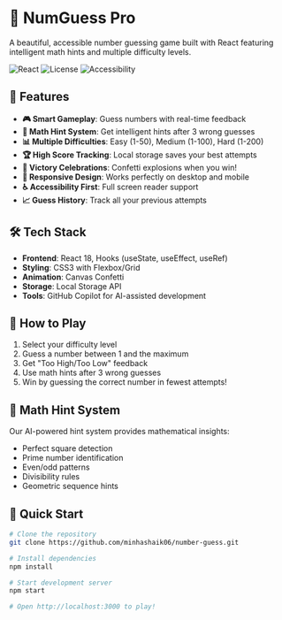# 🎯 NumGuess Pro

A beautiful, accessible number guessing game built with React featuring intelligent math hints and multiple difficulty levels.

![React](https://img.shields.io/badge/React-18.x-blue)
![License](https://img.shields.io/badge/License-MIT-green)
![Accessibility](https://img.shields.io/badge/Accessibility-100%25-orange)

## 🚀 Features

- **🎮 Smart Gameplay**: Guess numbers with real-time feedback
- **🧠 Math Hint System**: Get intelligent hints after 3 wrong guesses
- **📊 Multiple Difficulties**: Easy (1-50), Medium (1-100), Hard (1-200)
- **🏆 High Score Tracking**: Local storage saves your best attempts
- **🎉 Victory Celebrations**: Confetti explosions when you win!
- **📱 Responsive Design**: Works perfectly on desktop and mobile
- **♿ Accessibility First**: Full screen reader support
- **📈 Guess History**: Track all your previous attempts

## 🛠️ Tech Stack

- **Frontend**: React 18, Hooks (useState, useEffect, useRef)
- **Styling**: CSS3 with Flexbox/Grid
- **Animation**: Canvas Confetti
- **Storage**: Local Storage API
- **Tools**: GitHub Copilot for AI-assisted development

## 🎯 How to Play

1. Select your difficulty level
2. Guess a number between 1 and the maximum
3. Get "Too High/Too Low" feedback
4. Use math hints after 3 wrong guesses
5. Win by guessing the correct number in fewest attempts!

## 🧠 Math Hint System

Our AI-powered hint system provides mathematical insights:
- Perfect square detection
- Prime number identification  
- Even/odd patterns
- Divisibility rules
- Geometric sequence hints

## 🚀 Quick Start

```bash
# Clone the repository
git clone https://github.com/minhashaik06/number-guess.git

# Install dependencies
npm install

# Start development server
npm start

# Open http://localhost:3000 to play!
